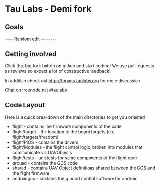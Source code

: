 # Tau Labs - Demi fork

## Goals



---- Random edit --------







## Getting involved
Click that big fork button on github and start coding!  We use pull requests as reviews so expect a lot of constructive feedback!

In addition check out http://forums.taulabs.org for more discussion

Chat on freenode.net #taulabs

## Code Layout

Here is a quick breakdown of the main directories to get you oriented

* flight - contains the firmware components of the code
* flight/target - the location of the board targets (e.g. flight/targets/freedom)
* flight/PiOS - contains the drivers
* flight/Modules - the flight control logic, broken into modules that communicate via UAVObjects
* flight/tests - unit tests for some components of the flight code
* ground - contains the GCS code
* shared - contains UAV Object definitions shared between the GCS and the flight firmware
* androidgcs - contains the ground control software for android
